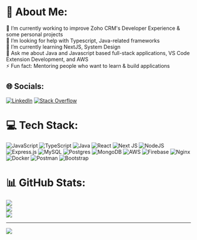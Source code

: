 # 💫 About Me:
🔭 I’m currently working to improve Zoho CRM's Developer Experience & some personal projects<br>🤝 I’m looking for help with  Typescript, Java-related frameworks<br>🌱 I’m currently learning NextJS, System Design<br>💬 Ask me about Java and Javascript based full-stack applications, VS Code Extension Development, and AWS<br>⚡ Fun fact: Mentoring people who want to learn & build applications


## 🌐 Socials:
[![LinkedIn](https://img.shields.io/badge/LinkedIn-%230077B5.svg?logo=linkedin&logoColor=white)](https://linkedin.com/in/aadarshp31) [![Stack Overflow](https://img.shields.io/badge/-Stackoverflow-FE7A16?logo=stack-overflow&logoColor=white)](https://stackoverflow.com/users/13779690/adarsh-pandey) 

# 💻 Tech Stack:
![JavaScript](https://img.shields.io/badge/javascript-%23323330.svg?style=for-the-badge&logo=javascript&logoColor=%23F7DF1E) ![TypeScript](https://img.shields.io/badge/typescript-%23007ACC.svg?style=for-the-badge&logo=typescript&logoColor=white) ![Java](https://img.shields.io/badge/java-%23323330.svg?style=for-the-badge&logo=java&logoColor=white) ![React](https://img.shields.io/badge/react-%2320232a.svg?style=for-the-badge&logo=react&logoColor=%2361DAFB) ![Next JS](https://img.shields.io/badge/Next-black?style=for-the-badge&logo=next.js&logoColor=white) ![NodeJS](https://img.shields.io/badge/node.js-6DA55F?style=for-the-badge&logo=node.js&logoColor=white) ![Express.js](https://img.shields.io/badge/express.js-%23404d59.svg?style=for-the-badge&logo=express&logoColor=%2361DAFB) ![MySQL](https://img.shields.io/badge/mysql-%2300f.svg?style=for-the-badge&logo=mysql&logoColor=white) ![Postgres](https://img.shields.io/badge/postgres-%23316192.svg?style=for-the-badge&logo=postgresql&logoColor=white) ![MongoDB](https://img.shields.io/badge/MongoDB-%234ea94b.svg?style=for-the-badge&logo=mongodb&logoColor=white) ![AWS](https://img.shields.io/badge/AWS-%23FF9900.svg?style=for-the-badge&logo=amazon-aws&logoColor=white) ![Firebase](https://img.shields.io/badge/firebase-%23039BE5.svg?style=for-the-badge&logo=firebase) ![Nginx](https://img.shields.io/badge/nginx-%23009639.svg?style=for-the-badge&logo=nginx&logoColor=white) ![Docker](https://img.shields.io/badge/docker-%230db7ed.svg?style=for-the-badge&logo=docker&logoColor=white) ![Postman](https://img.shields.io/badge/Postman-FF6C37?style=for-the-badge&logo=postman&logoColor=white) ![Bootstrap](https://img.shields.io/badge/bootstrap-%23563D7C.svg?style=for-the-badge&logo=bootstrap&logoColor=white)

# 📊 GitHub Stats:
![](https://github-readme-stats.vercel.app/api?username=aadarshp31&theme=dark&hide_border=false&include_all_commits=true&count_private=true)<br/>
![](https://github-readme-streak-stats.herokuapp.com/?user=aadarshp31&theme=dark&hide_border=false)<br/>
![](https://github-readme-stats.vercel.app/api/top-langs/?username=aadarshp31&theme=dark&hide_border=false&include_all_commits=true&count_private=true&layout=compact)

<!--
## 🏆 GitHub Trophies
![](https://github-profile-trophy.vercel.app/?username=aadarshp31&theme=radical&no-frame=false&no-bg=true&margin-w=4)
-->
---
[![](https://visitcount.itsvg.in/api?id=aadarshp31&icon=0&color=0)](https://visitcount.itsvg.in)

<!-- Proudly created with GPRM ( https://gprm.itsvg.in ) -->
